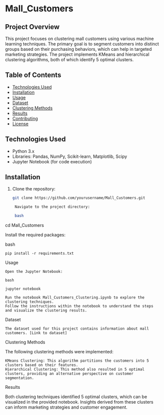 # Mall_Customers

## Project Overview
This project focuses on clustering mall customers using various machine learning techniques. The primary goal is to segment customers into distinct groups based on their purchasing behaviors, which can help in targeted marketing strategies. The project implements KMeans and hierarchical clustering algorithms, both of which identify 5 optimal clusters.

## Table of Contents
- [Technologies Used](#technologies-used)
- [Installation](#installation)
- [Usage](#usage)
- [Dataset](#dataset)
- [Clustering Methods](#clustering-methods)
- [Results](#results)
- [Contributing](#contributing)
- [License](#license)

## Technologies Used
- Python 3.x
- Libraries: Pandas, NumPy, Scikit-learn, Matplotlib, Scipy
- Jupyter Notebook (for code execution)

## Installation
1. Clone the repository:
   ```bash
   git clone https://github.com/yourusername/Mall_Customers.git

    Navigate to the project directory:

    bash

cd Mall_Customers

Install the required packages:

bash

    pip install -r requirements.txt

Usage

    Open the Jupyter Notebook:

    bash

    jupyter notebook

    Run the notebook Mall_Customers_Clustering.ipynb to explore the clustering techniques.
    Follow the instructions within the notebook to understand the steps and visualize the clustering results.

Dataset

    The dataset used for this project contains information about mall customers. [Link to dataset]

Clustering Methods

The following clustering methods were implemented:

    KMeans Clustering: This algorithm partitions the customers into 5 clusters based on their features.
    Hierarchical Clustering: This method also resulted in 5 optimal clusters, providing an alternative perspective on customer segmentation.

Results

Both clustering techniques identified 5 optimal clusters, which can be visualized in the provided notebook. Insights derived from these clusters can inform marketing strategies and customer engagement.
